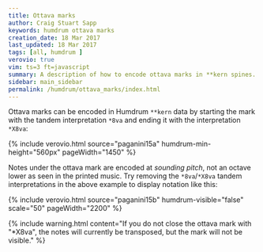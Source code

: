 ```yaml
---
title: Ottava marks
author: Craig Stuart Sapp
keywords: humdrum ottava marks
creation_date: 18 Mar 2017
last_updated: 18 Mar 2017
tags: [all, humdrum ]
verovio: true
vim: ts=3 ft=javascript
summary: A description of how to encode ottava marks in **kern spines.
sidebar: main_sidebar
permalink: /humdrum/ottava_marks/index.html
---
```



Ottava marks can be encoded in Humdrum `**kern` data by starting the mark
with the tandem interpretation `*8va` and ending it with the interpretation
`*X8va`:

{% include verovio.html
	source="paganini15a"
	humdrum-min-height="560px"
	pageWidth="1450"
%}

<script type="application/json" id="paganini15a">
**kern
*clefG2
*k[f#]
=20
(32GLLL
32g)
32a'
32b'JJJ
32ccLLL
32dd
32ee
32ff#JJJ
32ggLLL
32dd
32bb
32ggJJJ
*8va
32dddLLL
32bb
32ggg
32dddJJJ
32bbbLLL
32ggg
32dddd
32bbbJJJ
16gggg
*X8va
16G
=
*-
</script>


Notes under the ottava mark are encoded at *sounding pitch*,
not an octave lower as seen in the printed music.  Try removing the
`*8va`/`*X8va` tandem interpretations in the above example to display
notation like this:

{% include verovio.html
	source="paganini15b"
	humdrum-visible="false"
	scale="50"
	pageWidth="2200"
%}

<script type="application/json" id="paganini15b">
**kern
*clefG2
*k[f#]
=20
(32GLLL
32g)
32a'
32b'JJJ
32ccLLL
32dd
32ee
32ff#JJJ
32ggLLL
32dd
32bb
32ggJJJ
32dddLLL
32bb
32ggg
32dddJJJ
32bbbLLL
32ggg
32dddd
32bbbJJJ
16gggg
16G
=
*-
</script>


{% include warning.html
	content="If you do not close the ottava mark with \"*X8va\", the notes will currently be transposed, but the mark will not be visible."
%}



